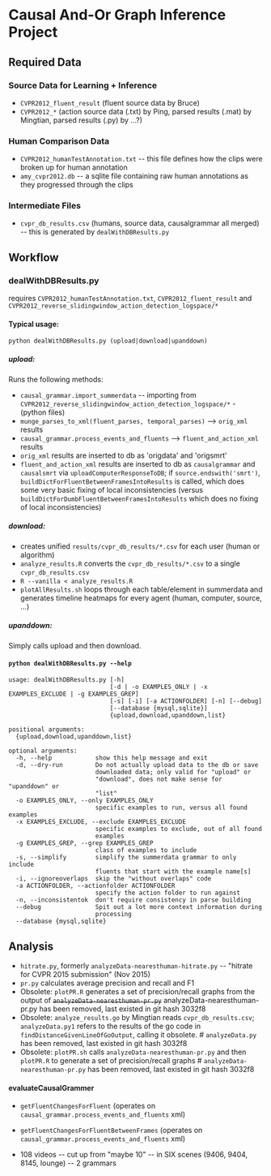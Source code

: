 Causal And-Or Graph Inference Project
=====================================

Required Data
-------------

### Source Data for Learning + Inference

* `CVPR2012_fluent_result` (fluent source data by Bruce) 
* `CVPR2012_*` (action source data (.txt) by Ping, parsed results (.mat) by Mingtian, parsed results (.py) by ...?)

### Human Comparison Data

* `CVPR2012_humanTestAnnotation.txt` -- this file defines how the clips were broken up for human annotation
* `amy_cvpr2012.db` -- a sqlite file containing raw human annotations as they progressed through the clips

### Intermediate Files

* `cvpr_db_results.csv` (humans, source data, causalgrammar all merged) -- this is generated by `dealWithDBResults.py`

Workflow
--------

### dealWithDBResults.py 

requires `CVPR2012_humanTestAnnotation.txt`, `CVPR2012_fluent_result` and `CVPR2012_reverse_slidingwindow_action_detection_logspace/*`

#### Typical usage:

`python dealWithDBResults.py (upload|download|upanddown)`

##### upload: 

Runs the following methods: 

* `causal_grammar.import_summerdata` -- importing from `CVPR2012_reverse_slidingwindow_action_detection_logspace/*` - (python files)
* `munge_parses_to_xml(fluent_parses, temporal_parses)` --> `orig_xml` results
* `causal_grammar.process_events_and_fluents` --> `fluent_and_action_xml` results
* `orig_xml` results are inserted to db as 'origdata' and 'origsmrt'
* `fluent_and_action_xml` results are inserted to db as `causalgrammar` and `causalsmrt` via `uploadComputerResponseToDB`; if `source.endswith('smrt')`, `buildDictForFluentBetweenFramesIntoResults` is called, which does some very basic fixing of local inconsistencies (versus `buildDictForDumbFluentBetweenFramesIntoResults` which does no fixing of local inconsistencies)

##### download:

* creates unified `results/cvpr_db_results/*.csv` for each user (human or algorithm)
* `analyze_results.R` converts the `cvpr_db_results/*.csv` to a single `cvpr_db_results.csv`
* `R --vanilla < analyze_results.R`
* `plotAllResults.sh` loops through each table/element in summerdata and generates timeline heatmaps for every agent (human, computer, source, ...)

##### upanddown:

Simply calls upload and then download.

#### `python dealWithDBResults.py --help`

```
usage: dealWithDBResults.py [-h]
                            [-d | -o EXAMPLES_ONLY | -x EXAMPLES_EXCLUDE | -g EXAMPLES_GREP]
                            [-s] [-i] [-a ACTIONFOLDER] [-n] [--debug]
                            [--database {mysql,sqlite}]
                            {upload,download,upanddown,list}

positional arguments:
  {upload,download,upanddown,list}

optional arguments:
  -h, --help            show this help message and exit
  -d, --dry-run         Do not actually upload data to the db or save
                        downloaded data; only valid for "upload" or
                        "download", does not make sense for "upanddown" or
                        "list"
  -o EXAMPLES_ONLY, --only EXAMPLES_ONLY
                        specific examples to run, versus all found examples
  -x EXAMPLES_EXCLUDE, --exclude EXAMPLES_EXCLUDE
                        specific examples to exclude, out of all found
                        examples
  -g EXAMPLES_GREP, --grep EXAMPLES_GREP
                        class of examples to include
  -s, --simplify        simplify the summerdata grammar to only include
                        fluents that start with the example name[s]
  -i, --ignoreoverlaps  skip the "without overlaps" code
  -a ACTIONFOLDER, --actionfolder ACTIONFOLDER
                        specify the action folder to run against
  -n, --inconsistentok  don't require consistency in parse building
  --debug               Spit out a lot more context information during
                        processing
  --database {mysql,sqlite}
```

Analysis
--------

* `hitrate.py`, formerly `analyzeData-nearesthuman-hitrate.py` -- "hitrate for CVPR 2015 submission" (Nov 2015)
* `pr.py` calculates average precision and recall and F1
* Obsolete: `plotPR.R` generates a set of precision/recall graphs from the output of ~~`analyzeData-nearesthuman-pr.py`~~ analyzeData-nearesthuman-pr.py has been removed, last existed in git hash 3032f8
* Obsolete: `analyze_results.go` by Mingtian reads `cvpr_db_results.csv`; `analyzeData.py1` refers to the results of the go code in `findDistanceGivenLineOfGoOutput`, calling it obsolete. # `analyzeData.py` has been removed, last existed in git hash 3032f8
* Obsolete: `plotPR.sh` calls `analyzeData-nearesthuman-pr.py` and then `plotPR.R` to generate a set of precision/recall graphs # `analyzeData-nearesthuman-pr.py` has been removed, last existed in git hash 3032f8

#### evaluateCausalGrammer

* `getFluentChangesForFluent` (operates on `causal_grammar.process_events_and_fluents` xml)
* `getFluentChangesForFluentBetweenFrames` (operates on `causal_grammar.process_events_and_fluents` xml)

* 108 videos -- cut up from "maybe 10" -- in SIX scenes (9406, 9404, 8145, lounge) -- 2 grammars